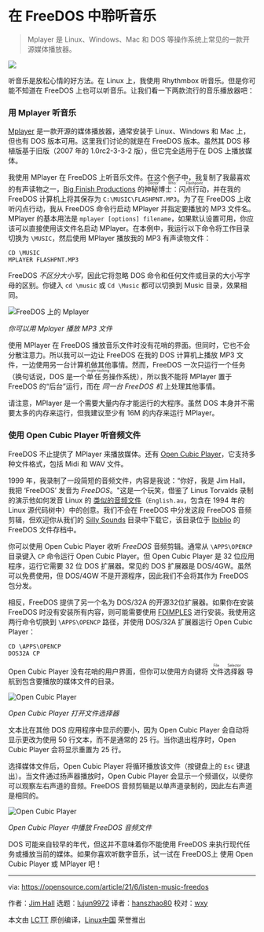 [#]: subject: (Listen to music on FreeDOS)
[#]: via: (https://opensource.com/article/21/6/listen-music-freedos)
[#]: author: (Jim Hall https://opensource.com/users/jim-hall)
[#]: collector: (lujun9972)
[#]: translator: (hanszhao80)
[#]: reviewer: (wxy)
[#]: publisher: (wxy)
[#]: url: (https://linux.cn/article-14603-1.html)

在 FreeDOS 中聆听音乐
======

> Mplayer 是 Linux、Windows、Mac 和 DOS 等操作系统上常见的一款开源媒体播放器。

![](https://img.linux.net.cn/data/attachment/album/202205/17/092828vffyeliiz33hqf31.jpg)

听音乐是放松心情的好方法。在 Linux 上，我使用 Rhythmbox 听音乐。但是你可能不知道在 FreeDOS 上也可以听音乐。让我们看一下两款流行的音乐播放器吧：

### 用 Mplayer 听音乐

[Mplayer][2] 是一款开源的媒体播放器，通常安装于 Linux、Windows 和 Mac 上，但也有 DOS 版本可用。这里我们讨论的就是在 FreeDOS 版本。虽然其 DOS 移植版基于旧版（2007 年的 1.0rc2-3-3-2 版），但它完全适用于在 DOS 上播放媒体。

我使用 MPlayer 在 FreeDOS 上听音乐文件。在这个例子中，我复制了我最喜欢的有声读物之一，[Big Finish Productions][3] 的<ruby>神秘博士：闪点行动<rt>Doctor Who: Flashpoint</rt></ruby>，并在我的 FreeDOS 计算机上将其保存为 `C:\MUSIC\FLASHPNT.MP3`。为了在 FreeDOS 上收听闪点行动，我从 FreeDOS 命令行启动 MPlayer 并指定要播放的 MP3 文件名。MPlayer 的基本用法是 `mplayer [options] filename`，如果默认设置可用，你应该可以直接使用该文件名启动 MPlayer。在本例中，我运行以下命令将工作目录切换为 `\MUSIC`，然后使用 MPlayer 播放我的 MP3 有声读物文件：

```
CD \MUSIC
MPLAYER FLASHPNT.MP3
```

FreeDOS _不区分大小写_，因此它将忽略 DOS 命令和任何文件或目录的大小写字母的区别。你键入 `cd \music` 或 `Cd \Music` 都可以切换到 Music 目录，效果相同。

![FreeDOS 上的 Mplayer][4]

*你可以用 Mplayer 播放 MP3 文件*

使用 MPlayer 在 FreeDOS 播放音乐文件时没有花哨的界面。但同时，它也不会分散注意力。所以我可以一边让 FreeDOS 在我的 DOS 计算机上播放 MP3 文件，一边使用另一台计算机做其他事情。然而，FreeDOS 一次只运行一个任务（换句话说，DOS 是一个<ruby>单任务<rt>single-tasking</rt></ruby>操作系统），所以我不能将 MPlayer 置于 FreeDOS 的“后台”运行，而在 _同一台 FreeDOS 机_ 上处理其他事情。

请注意，MPlayer 是一个需要大量内存才能运行的大程序。虽然 DOS 本身并不需要太多的内存来运行，但我建议至少有 16M 的内存来运行 MPlayer。

### 使用 Open Cubic Player 听音频文件

FreeDOS 不止提供了 MPlayer 来播放媒体。还有 [Open Cubic Player][6]，它支持多种文件格式，包括 Midi 和 WAV 文件。

1999 年，我录制了一段简短的音频文件，内容是我说：“你好，我是 Jim Hall，我把 ‘FreeDOS’ 发音为 _FreeDOS_。"这是一个玩笑，借鉴了 Linus Torvalds 录制的演示他如何发音 Linux 的 [类似的音频文件][7]（`English.au`，包含在 1994 年的 Linux 源代码树中）中的创意。我们不会在 FreeDOS 中分发这段 FreeDOS 音频剪辑，但欢迎你从我们的 [Silly Sounds][8] 目录中下载它，该目录位于 [Ibiblio][9] 的 FreeDOS 文件存档中。

你可以使用 Open Cubic Player 收听 _FreeDOS_ 音频剪辑。通常从 `\APPS\OPENCP` 目录键入 `CP` 命令运行 Open Cubic Player。但 Open Cubic Player 是 32 位应用程序，运行它需要 32 位 DOS 扩展器。常见的 DOS 扩展器是 DOS/4GW。虽然可以免费使用，但 DOS/4GW 不是开源程序，因此我们不会将其作为 FreeDOS 包分发。

相反，FreeDOS 提供了另一个名为 DOS/32A 的开源32位扩展器。如果你在安装 FreeDOS 时没有安装所有内容，则可能需要使用 [FDIMPLES][10] 进行安装。我使用这两行命令切换到 `\APPS\OPENCP` 路径，并使用 DOS/32A 扩展器运行 Open Cubic Player：

```
CD \APPS\OPENCP
DOS32A CP
```

Open Cubic Player 没有花哨的用户界面，但你可以使用方向键将 <ruby>文件选择器<rt>File Selector</rt></ruby> 导航到包含要播放的媒体文件的目录。

![Open Cubic Player][11]

*Open Cubic Player 打开文件选择器*

文本比在其他 DOS 应用程序中显示的要小，因为 Open Cubic Player 会自动将显示更改为使用 50 行文本，而不是通常的 25 行。当你退出程序时，Open Cubic Player 会将显示重置为 25 行。

选择媒体文件后，Open Cubic Player 将循环播放该文件（按键盘上的 `Esc` 键退出）。当文件通过扬声器播放时，Open Cubic Player 会显示一个频谱仪，以便你可以观察左右声道的音频。FreeDOS 音频剪辑是以单声道录制的，因此左右声道是相同的。

![Open Cubic Player][12]

*Open Cubic Player 中播放 FreeDOS 音频文件*

DOS 可能来自较早的年代，但这并不意味着你不能使用 FreeDOS 来执行现代任务或播放当前的媒体。如果你喜欢听数字音乐，试一试在 FreeDOS上 使用 Open Cubic Player 或 MPlayer 吧！

--------------------------------------------------------------------------------

via: https://opensource.com/article/21/6/listen-music-freedos

作者：[Jim Hall][a]
选题：[lujun9972][b]
译者：[hanszhao80](https://github.com/hanszhao80)
校对：[wxy](https://github.com/wxy)

本文由 [LCTT](https://github.com/LCTT/TranslateProject) 原创编译，[Linux中国](https://linux.cn/) 荣誉推出

[a]: https://opensource.com/users/jim-hall
[b]: https://github.com/lujun9972
[1]: https://opensource.com/sites/default/files/styles/image-full-size/public/lead-images/programming-code-keyboard-laptop-music-headphones.png?itok=EQZ2WKzy (Woman programming)
[2]: https://en.wikipedia.org/wiki/MPlayer
[3]: https://bigfinish.com/
[4]: https://opensource.com/sites/default/files/uploads/mplayer.png (You can use Mplayer to listen to MP3 files)
[5]: https://creativecommons.org/licenses/by-sa/4.0/
[6]: https://www.cubic.org/player/
[7]: https://commons.wikimedia.org/wiki/File:Linus-linux.ogg
[8]: https://www.ibiblio.org/pub/micro/pc-stuff/freedos/files/util/sillysounds/
[9]: https://www.ibiblio.org/
[10]: https://opensource.com/article/21/6/freedos-package-manager
[11]: https://opensource.com/sites/default/files/uploads/opencp1.png (Open Cubic Player opens with a file selector)
[12]: https://opensource.com/sites/default/files/uploads/opencp2.png (Open Cubic Player playing the "FreeDOS" audio clip)
